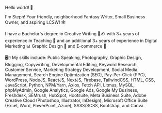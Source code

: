 Hello world! 👋

I'm Steph! Your friendly, neighborhood Fantasy Writer, Small Business Owner, and aspiring LCSW! 🕸️

I have a Bachelor's degree in Creative Writing 📖✍️ with 3+ years of experience in Teaching 🍎 and an additional 3+ years of experience in Digital Marketing 📊 Graphic Design 🎨 and E-commerce 🛒

🖥️🖱️ My skills include: Public Speaking, Photography, Graphic Design, Blogging, Copywriting, Developmental Editing, Keyword Research, Customer Service, Marketing Strategy Development, Social Media Management, Search Engine Optimization (SEO), Pay-Per-Click (PPC), WordPress, NodeJS, ReactJS, NextJS, Firebase, TailwindCSS, HTML, CSS, JavaScript, Python, NPM/Yarn, Axios, Fetch API, Litmus, MySQL, phpMyAdmin, Google Analytics, Google Ads, Google My Business, Freshdesk, SEMrush, HubSpot, Hootsuite, Meta Business Suite, Adobe Creative Cloud (Photoshop, Illustrator, InDesign), Microsoft Office Suite (Excel, Word, PowerPoint, Azure), SASS/SCSS, Bootstrap, and Canva.
